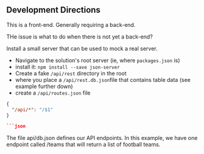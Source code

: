 ## Development Directions ##

This is a front-end. Generally requiring a back-end. 

THe issue is what to do when there is not yet a back-end?

Install a small server that can be used to mock a real server.

* Navigate to the solution's root server (ie, where `packages.json` is)
* install it: `npm install --save json-server`
* Create a fake `/api/rest` directory in the root
* where you place a `/api/rest.db.json`file that contains table data (see example further down)
* create a `/api/routes.json` file

```json
{
  "/api/*": "/$1"
}

```json

```
The file api/db.json defines our API endpoints. In this example, we have one endpoint called /teams that will return a list of football teams.
```
